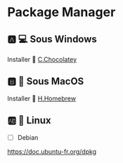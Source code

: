 # Package Manager


## :a: :computer: Sous Windows

Installer :chocolate_bar: [C.Chocolatey](C.Chocolatey)

## :b: :apple: Sous MacOS

Installer :beer: [H.Homebrew](B.Brew)


## :ab: :penguin: Linux 

- [ ] Debian

https://doc.ubuntu-fr.org/dpkg
